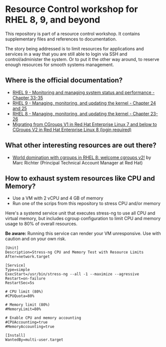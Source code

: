 # Resource Control workshop for RHEL 8, 9, and beyond

This repository is part of a resource control workshop. It contains supplementary files and references to documentation.

The story being addressed is to limit resources for applications and services in a way that you are still able to login via SSH and control/administer the system. Or to put it the other way around, to reserve enough resources for smooth systems management.

## Where is the official documentation?

  * [RHEL 9 - Monitoring and managing system status and performance - Chapter 33-35](https://docs.redhat.com/en/documentation/red_hat_enterprise_linux/9/html/monitoring_and_managing_system_status_and_performance/index)
  * [RHEL 9 - Managing, monitoring, and updating the kernel - Chapter 24 and 25](https://docs.redhat.com/en/documentation/red_hat_enterprise_linux/9/html/managing_monitoring_and_updating_the_kernel/index)
  * [RHEL 8 - Managing, monitoring, and updating the kernel - Chapter 23-26](https://docs.redhat.com/en/documentation/red_hat_enterprise_linux/8/html/managing_monitoring_and_updating_the_kernel/index)
  * [Migrating from CGroups V1 in Red Hat Enterprise Linux 7 and below to CGroups V2 in Red Hat Enterprise Linux 8 (login required)](https://access.redhat.com/articles/3735611)

## What other interesting resources are out there?

  * [World domination with cgroups in RHEL 8: welcome cgroups v2!](https://www.redhat.com/en/blog/world-domination-cgroups-rhel-8-welcome-cgroups-v2) by Marc Richter (Principal Technical Account Manager at Red Hat)

## How to exhaust system resources like CPU and Memory?

  * Use a VM with 2 vCPU and 4 GB of memory
  * Run one of the scrips from this repository to stress CPU and/or memory

Here's a systemd service unit that executes stress-ng to use all CPU and virtual memory, but includes cgroup configuration to limit CPU and memory usage to 80% of overall resources.

**Be aware:** Running this service can render your VM unresponsive. Use with caution and on your own risk.

```
[Unit]
Description=Stress-ng CPU and Memory Test with Resource Limits
After=network.target

[Service]
Type=simple
ExecStart=/usr/bin/stress-ng --all -1 --maximize --agressive
Restart=on-failure
RestartSec=5s

# CPU limit (80%)
#CPUQuota=80%

# Memory limit (80%)
#MemoryLimit=80%

# Enable CPU and memory accounting
#CPUAccounting=true
#MemoryAccounting=true

[Install]
WantedBy=multi-user.target
```
